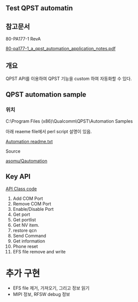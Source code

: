 ## Test QPST automatin

## 참고문서

80-PA177-1 RevA

[80-pa177-1_a_qpst_automation_application_notes.pdf](https://www.notion.so/e4f21feece3f4471884d08b71c385440#96fa84521e064e4c9874d67bd98ace3b)

## 개요

QPST API를 이용하여 QPST 기능을 custom 하여 자동화할 수 있다.

## QPST automation sample

### 위치

C:\Program Files (x86)\Qualcomm\QPST\Automation Samples

아래 reaeme file에서 perl script 설명이 있음.

[Automation readme.txt](https://www.notion.so/e4f21feece3f4471884d08b71c385440#7d29747669254294b278fc1256cde01e)

Source

[asomu/Qautomation](https://github.com/asomu/Qautomation)

## Key API

[API Class code](https://www.notion.so/23bea1b272ed4933abe609e548d7e4fc)

1. Add COM Port
2. Remove COM Port
3. Enable/Disable Port
4. Get port 
5. Get portlist
6. Get NV item.
7. restore qcn
8. Send Command
9. Get information
10. Phone reset
11. EFS file remove and write

# 추가 구현

- EFS file 제거, 가져오기, 그리고 정보 읽기
- MIPI 정보, RFSW debug 정보
